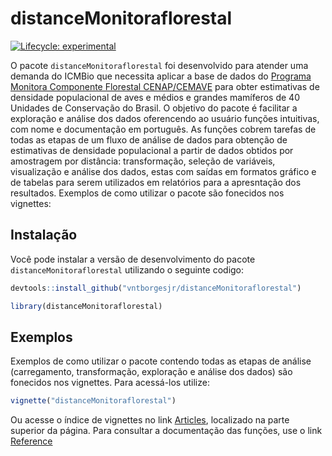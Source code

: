 
# distanceMonitoraflorestal

<!-- badges: start -->
[![Lifecycle: experimental](https://img.shields.io/badge/lifecycle-experimental-orange.svg)](https://lifecycle.r-lib.org/articles/stages.html#experimental)
<!-- badges: end -->

O pacote `distanceMonitoraflorestal` foi desenvolvido para atender uma demanda do ICMBio que necessita aplicar a base de dados do [Programa Monitora Componente Florestal CENAP/CEMAVE](https://www.gov.br/icmbio/pt-br/assuntos/monitoramento) para obter estimativas de densidade populacional de aves e médios e grandes mamíferos de 40 Unidades de Conservação do Brasil. O objetivo do pacote é facilitar a exploração e análise dos dados oferencendo ao usuário funções intuitivas, com nome e documentação em português. As funções cobrem tarefas de todas as etapas de um fluxo de análise de dados para obtenção de estimativas de densidade populacional a partir de dados obtidos por amostragem por distância: transformação, seleção de variáveis, visualização e análise dos dados, estas com saídas em formatos gráfico e de tabelas para serem utilizados em relatórios para a apresntação dos resultados. Exemplos de como utilizar o pacote são fonecidos nos vignettes:

## Instalação

Você pode instalar a versão de desenvolvimento do pacote `distanceMonitoraflorestal` utilizando o seguinte codigo:

``` r
devtools::install_github("vntborgesjr/distanceMonitoraflorestal")

library(distanceMonitoraflorestal)
```

## Exemplos

Exemplos de como utilizar o pacote contendo todas as etapas de análise (carregamento, transformação, exploração e análise dos dados) são fonecidos nos vignettes. Para acessá-los utilize:

``` r
vignette("distanceMonitoraflorestal")
```

Ou acesse o índice de vignettes no link [Articles](file:///home/vitor/Documentos/R-projects/piper3d/wwf/distanceMonitoraflorestal/docs/articles/distanceMonitoraflorestal.html), localizado na parte superior da página. Para consultar a documentação das funções, use o link [Reference](file:///home/vitor/Documentos/R-projects/piper3d/wwf/distanceMonitoraflorestal/docs/reference/index.html)
